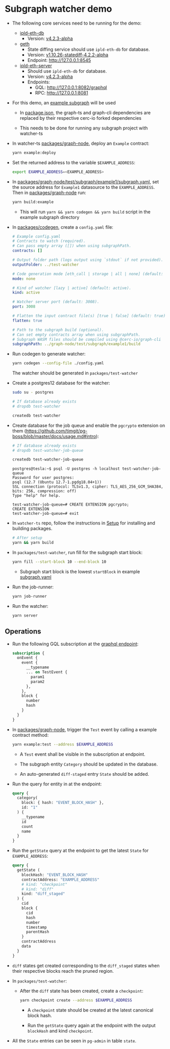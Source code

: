 # Subgraph watcher demo

* The following core services need to be running for the demo:
  * [ipld-eth-db](https://github.com/cerc-io/ipld-eth-db)
    * Version: [v4.2.3-alpha](https://github.com/cerc-io/ipld-eth-db/releases/tag/v4.2.3-alpha)
  * [geth](https://github.com/cerc-io/go-ethereum)
    * State diffing service should use `ipld-eth-db` for database.
    * Version: [v1.10.26-statediff-4.2.2-alpha](https://github.com/cerc-io/go-ethereum/releases/tag/v1.10.26-statediff-4.2.2-alpha)
    * Endpoint: http://127.0.0.1:8545
  * [ipld-eth-server](https://github.com/cerc-io/ipld-eth-server)
    * Should use `ipld-eth-db` for database.
    * Version: [v4.2.3-alpha](https://github.com/cerc-io/ipld-eth-server/releases/tag/v4.2.3-alpha)
    * Endpoints:
      * GQL: http://127.0.0.1:8082/graphql
      * RPC: http://127.0.0.1:8081

* For this demo, an [example subgraph](../graph-node/test/subgraph/example1) will be used

  * In [package.json](../graph-node/test/subgraph/example1/package.json), the graph-ts and graph-cli dependencies are replaced by their respective cerc-io forked dependencies

  * This needs to be done for running any subgraph project with watcher-ts

* In watcher-ts [packages/graph-node](../graph-node/), deploy an `Example` contract:

  ```bash
  yarn example:deploy
  ```

* Set the returned address to the variable `$EXAMPLE_ADDRESS`:

  ```bash
  export EXAMPLE_ADDRESS=<EXAMPLE_ADDRESS>
  ```

* In [packages/graph-node/test/subgraph/example1/subgraph.yaml](../graph-node/test/subgraph/example1/subgraph.yaml), set the source address for `Example1` datasource to the `EXAMPLE_ADDRESS`. Then in [packages/graph-node](../graph-node/) run:

  ```bash
  yarn build:example
  ```

  * This will run `yarn && yarn codegen && yarn build` script in the example subgraph directory

* In [packages/codegen](./), create a `config.yaml` file:

  ```yaml
  # Example config.yaml
  # Contracts to watch (required).
  # Can pass empty array ([]) when using subgraphPath.
  contracts: []

  # Output folder path (logs output using `stdout` if not provided).
  outputFolder: ../test-watcher

  # Code generation mode [eth_call | storage | all | none] (default: none).
  mode: none

  # Kind of watcher [lazy | active] (default: active).
  kind: active

  # Watcher server port (default: 3008).
  port: 3008

  # Flatten the input contract file(s) [true | false] (default: true).
  flatten: true

  # Path to the subgraph build (optional).
  # Can set empty contracts array when using subgraphPath.
  # Subgraph WASM files should be compiled using @cerc-io/graph-cli
  subgraphPath: ../graph-node/test/subgraph/example1/build
  ```

* Run codegen to generate watcher:

  ```bash
  yarn codegen --config-file ./config.yaml
  ```

  The watcher should be generated in `packages/test-watcher`

* Create a postgres12 database for the watcher:

  ```bash
  sudo su - postgres

  # If database already exists
  # dropdb test-watcher

  createdb test-watcher
  ```

* Create database for the job queue and enable the `pgcrypto` extension on them (https://github.com/timgit/pg-boss/blob/master/docs/usage.md#intro):

  ```bash
  # If database already exists
  # dropdb test-watcher-job-queue

  createdb test-watcher-job-queue
  ```

  ```
  postgres@tesla:~$ psql -U postgres -h localhost test-watcher-job-queue
  Password for user postgres:
  psql (12.7 (Ubuntu 12.7-1.pgdg18.04+1))
  SSL connection (protocol: TLSv1.3, cipher: TLS_AES_256_GCM_SHA384, bits: 256, compression: off)
  Type "help" for help.

  test-watcher-job-queue=# CREATE EXTENSION pgcrypto;
  CREATE EXTENSION
  test-watcher-job-queue=# exit
  ```

* In `watcher-ts` repo, follow the instructions in [Setup](../../README.md#setup) for installing and building packages.

  ```bash
  # After setup
  yarn && yarn build
  ```

* In `packages/test-watcher`, run fill for the subgraph start block:

  ```bash
  yarn fill --start-block 10 --end-block 10
  ```

  * Subgraph start block is the lowest `startBlock` in example [subgraph.yaml](../graph-node/test/subgraph/example1/subgraph.yaml)

* Run the job-runner:

  ```bash
  yarn job-runner
  ```

* Run the watcher:

  ```bash
  yarn server
  ```

## Operations

* Run the following GQL subscription at the [graphql endpoint](http://localhost:3008/graphql):

  ```graphql
  subscription {
    onEvent {
      event {
        __typename
        ... on TestEvent {
          param1
          param2
        },
      },
      block {
        number
        hash
      }
    }
  }
  ```

* In [packages/graph-node](../graph-node/), trigger the `Test` event by calling a example contract method:

  ```bash
  yarn example:test --address $EXAMPLE_ADDRESS
  ```

  * A `Test` event shall be visible in the subscription at endpoint.

  * The subgraph entity `Category` should be updated in the database.

  * An auto-generated `diff-staged` entry `State` should be added.

* Run the query for entity in at the endpoint:

  ```graphql
  query {
    category(
      block: { hash: "EVENT_BLOCK_HASH" },
      id: "1"
    ) {
      __typename
      id
      count
      name
    }
  }
  ```

* Run the `getState` query at the endpoint to get the latest `State` for `EXAMPLE_ADDRESS`:

  ```graphql
  query {
    getState (
      blockHash: "EVENT_BLOCK_HASH"
      contractAddress: "EXAMPLE_ADDRESS"
      # kind: "checkpoint"
      # kind: "diff"
      kind: "diff_staged"
    ) {
      cid
      block {
        cid
        hash
        number
        timestamp
        parentHash
      }
      contractAddress
      data
    }
  }
  ```

* `diff` states get created corresponding to the `diff_staged` states when their respective blocks reach the pruned region.

* In `packages/test-watcher`:

  * After the `diff` state has been created, create a `checkpoint`:

    ```bash
    yarn checkpoint create --address $EXAMPLE_ADDRESS
    ```

    * A `checkpoint` state should be created at the latest canonical block hash.

    * Run the `getState` query again at the endpoint with the output `blockHash` and kind `checkpoint`.

* All the `State` entries can be seen in `pg-admin` in table `state`.
